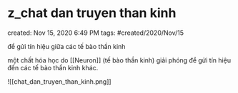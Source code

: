 # z_chat dan truyen than kinh

created: Nov 15, 2020 6:49 PM
tags: #created/2020/Nov/15

để gửi tín hiệu giữa các tế bào thần kinh

một chất hóa học do [[Neuron]] (tế bào thần kinh) giải phóng để gửi tín hiệu đến các tế bào thần kinh khác.

![[chat_dan_truyen_than_kinh.png]]